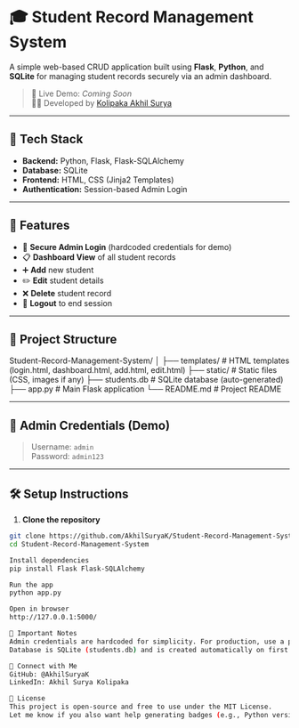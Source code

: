 # 🎓 Student Record Management System

A simple web-based CRUD application built using **Flask**, **Python**, and **SQLite** for managing student records securely via an admin dashboard.

> 🔗 Live Demo: _Coming Soon_  
> 👨‍💻 Developed by [Kolipaka Akhil Surya](https://www.linkedin.com/in/akhilsurya/)

---

## 🔧 Tech Stack

- **Backend:** Python, Flask, Flask-SQLAlchemy
- **Database:** SQLite
- **Frontend:** HTML, CSS (Jinja2 Templates)
- **Authentication:** Session-based Admin Login

---

## 🚀 Features

- 🔐 **Secure Admin Login** (hardcoded credentials for demo)
- 📋 **Dashboard View** of all student records
- ➕ **Add** new student
- ✏️ **Edit** student details
- ❌ **Delete** student record
- 🚪 **Logout** to end session

---

## 📁 Project Structure

Student-Record-Management-System/
│
├── templates/ # HTML templates (login.html, dashboard.html, add.html, edit.html)
├── static/ # Static files (CSS, images if any)
├── students.db # SQLite database (auto-generated)
├── app.py # Main Flask application
└── README.md # Project README


---

## 🔑 Admin Credentials (Demo)

> Username: `admin`  
> Password: `admin123`

---

## 🛠️ Setup Instructions

1. **Clone the repository**
```bash
git clone https://github.com/AkhilSuryaK/Student-Record-Management-System.git
cd Student-Record-Management-System

Install dependencies
pip install Flask Flask-SQLAlchemy

Run the app
python app.py

Open in browser
http://127.0.0.1:5000/

📌 Important Notes
Admin credentials are hardcoded for simplicity. For production, use a proper authentication system.
Database is SQLite (students.db) and is created automatically on first run.

🤝 Connect with Me
GitHub: @AkhilSuryaK
LinkedIn: Akhil Surya Kolipaka

📃 License
This project is open-source and free to use under the MIT License.
Let me know if you also want help generating badges (e.g., Python version, license) or auto-deploy it with Render/Heroku.





